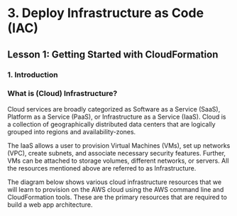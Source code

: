 # 3. Deploy Infrastructure as Code (IAC)

## Lesson 1: Getting Started with CloudFormation 


### 1. Introduction


### What is (Cloud) Infrastructure?
Cloud services are broadly categorized as Software as a Service (SaaS), Platform as a Service (PaaS), or Infrastructure as a Service (IaaS). Cloud is a collection of geographically distributed data centers that are logically grouped into regions and availability-zones.

The IaaS allows a user to provision Virtual Machines (VMs), set up networks (VPC), create subnets, and associate necessary security features. Further, VMs can be attached to storage volumes, different networks, or servers. All the resources mentioned above are referred to as Infrastructure.

The diagram below shows various cloud infrastructure resources that we will learn to provision on the AWS cloud using the AWS command line and CloudFormation tools. These are the primary resources that are required to build a web app architecture.

